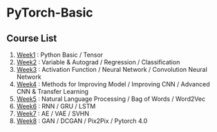 # PyTorch-Basic

## Course List  
1. [Week1](week1) : Python Basic / Tensor
2. [Week2](week2) : Variable & Autograd / Regression / Classification
3. [Week3](week3) : Activation Function / Neural Network / Convolution Neural Network
4. [Week4](week4) : Methods for Improving Model / Improving CNN / Advanced CNN & Transfer Learning
5. [Week5](week5) : Natural Language Processing / Bag of Words / Word2Vec
6. [Week6](week6) : RNN / GRU / LSTM
7. [Week7](week7) : AE / VAE / SVHN
8. [Week8](week8) : GAN / DCGAN / Pix2Pix / Pytorch 4.0
